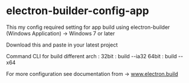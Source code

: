 # electron-builder-config-app
This my config required setting for app build using electron-builder (Windows Application) -> Windows 7 or later

Download this and paste in your latest project

Command CLI for build different arch :
32bit : build --ia32
64bit : build --x64

For more configuration see documentation from -> www.electron.build
